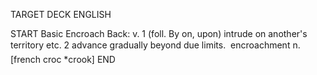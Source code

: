 TARGET DECK
ENGLISH

START
Basic
Encroach
Back: v. 1 (foll. By on, upon) intrude on another's territory etc. 2 advance gradually beyond due limits.  encroachment n. [french croc *crook]
END

